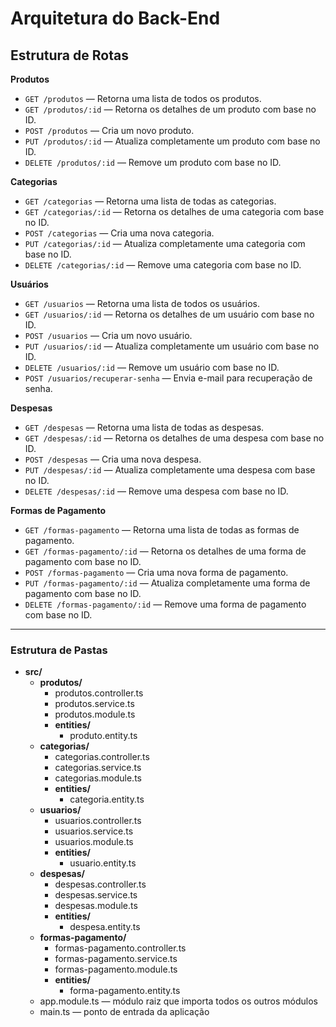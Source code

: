 # Arquitetura do Back-End

## Estrutura de Rotas

**Produtos**

- `GET /produtos` — Retorna uma lista de todos os produtos.
- `GET /produtos/:id` — Retorna os detalhes de um produto com base no ID.
- `POST /produtos` — Cria um novo produto.
- `PUT /produtos/:id` — Atualiza completamente um produto com base no ID.
- `DELETE /produtos/:id` — Remove um produto com base no ID.

**Categorias**

- `GET /categorias` — Retorna uma lista de todas as categorias.
- `GET /categorias/:id` — Retorna os detalhes de uma categoria com base no ID.
- `POST /categorias` — Cria uma nova categoria.
- `PUT /categorias/:id` — Atualiza completamente uma categoria com base no ID.
- `DELETE /categorias/:id` — Remove uma categoria com base no ID.

**Usuários**

- `GET /usuarios` — Retorna uma lista de todos os usuários.
- `GET /usuarios/:id` — Retorna os detalhes de um usuário com base no ID.
- `POST /usuarios` — Cria um novo usuário.
- `PUT /usuarios/:id` — Atualiza completamente um usuário com base no ID.
- `DELETE /usuarios/:id` — Remove um usuário com base no ID.
- `POST /usuarios/recuperar-senha` — Envia e-mail para recuperação de senha.

**Despesas**

- `GET /despesas` — Retorna uma lista de todas as despesas.
- `GET /despesas/:id` — Retorna os detalhes de uma despesa com base no ID.
- `POST /despesas` — Cria uma nova despesa.
- `PUT /despesas/:id` — Atualiza completamente uma despesa com base no ID.
- `DELETE /despesas/:id` — Remove uma despesa com base no ID.

**Formas de Pagamento**

- `GET /formas-pagamento` — Retorna uma lista de todas as formas de pagamento.
- `GET /formas-pagamento/:id` — Retorna os detalhes de uma forma de pagamento com base no ID.
- `POST /formas-pagamento` — Cria uma nova forma de pagamento.
- `PUT /formas-pagamento/:id` — Atualiza completamente uma forma de pagamento com base no ID.
- `DELETE /formas-pagamento/:id` — Remove uma forma de pagamento com base no ID.

---

### Estrutura de Pastas

- **src/**
  - **produtos/**
    - produtos.controller.ts
    - produtos.service.ts
    - produtos.module.ts
    - **entities/**
      - produto.entity.ts
  - **categorias/**
    - categorias.controller.ts
    - categorias.service.ts
    - categorias.module.ts
    - **entities/**
      - categoria.entity.ts
  - **usuarios/**
    - usuarios.controller.ts
    - usuarios.service.ts
    - usuarios.module.ts
    - **entities/**
      - usuario.entity.ts
  - **despesas/**
    - despesas.controller.ts
    - despesas.service.ts
    - despesas.module.ts
    - **entities/**
      - despesa.entity.ts
  - **formas-pagamento/**
    - formas-pagamento.controller.ts
    - formas-pagamento.service.ts
    - formas-pagamento.module.ts
    - **entities/**
      - forma-pagamento.entity.ts
  - app.module.ts — módulo raiz que importa todos os outros módulos
  - main.ts — ponto de entrada da aplicação
